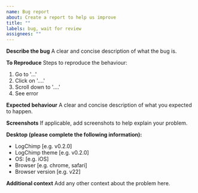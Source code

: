 ```yaml
---
name: Bug report
about: Create a report to help us improve
title: ""
labels: bug, wait for review
assignees: ""
---
```


**Describe the bug**
A clear and concise description of what the bug is.

**To Reproduce**
Steps to reproduce the behaviour:

1. Go to '...'
2. Click on '....'
3. Scroll down to '....'
4. See error

**Expected behaviour**
A clear and concise description of what you expected to happen.

**Screenshots**
If applicable, add screenshots to help explain your problem.

**Desktop (please complete the following information):**

- LogChimp [e.g. v0.2.0]
- LogChimp theme [e.g. v0.2.0]
- OS: [e.g. iOS]
- Browser [e.g. chrome, safari]
- Browser version [e.g. v22]

**Additional context**
Add any other context about the problem here.
